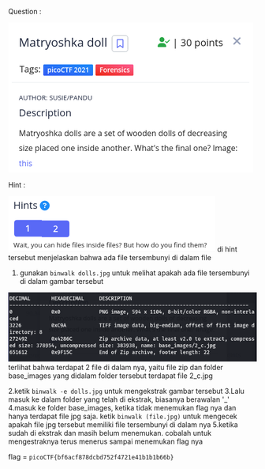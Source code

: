 Question : 

![](https://github.com/MrPayMac/picoCTF/blob/main/Forensic/Matryoshka%20doll/Question.png)

Hint :

![](https://github.com/MrPayMac/picoCTF/blob/main/Forensic/Matryoshka%20doll/Hints1.png)
di hint tersebut menjelaskan bahwa ada file tersembunyi di dalam file


1. gunakan `binwalk dolls.jpg` untuk melihat apakah ada file tersembunyi di dalam gambar tersebut

![](https://github.com/MrPayMac/picoCTF/blob/main/Forensic/Matryoshka%20doll/binwalk.png)
terlihat bahwa terdapat 2 file di dalam nya, yaitu file zip dan folder base_images yang didalam folder tersebut terdapat file 2_c.jpg

2.ketik `binwalk -e dolls.jpg` untuk mengekstrak gambar tersebut
3.Lalu masuk ke dalam folder yang telah di ekstrak, biasanya berawalan '_'
4.masuk ke folder base_images, ketika tidak menemukan flag nya dan hanya terdapat file jpg saja. ketik `binwalk (file.jpg)` untuk mengecek apakah file jpg tersebut memiliki file tersembunyi di dalam nya
5.ketika sudah di ekstrak dan masih belum menemukan. cobalah untuk mengestraknya terus menerus sampai menemukan flag nya

flag = `picoCTF{bf6acf878dcbd752f4721e41b1b1b66b}`


